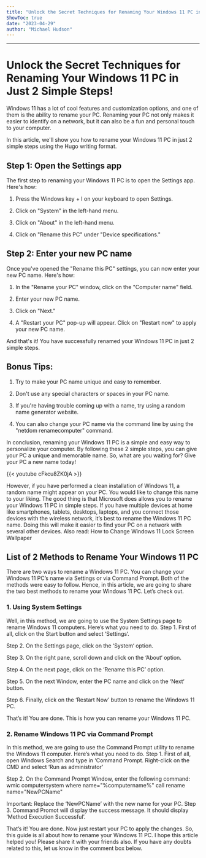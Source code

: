 ```yaml
---
title: "Unlock the Secret Techniques for Renaming Your Windows 11 PC in Just 2 Simple Steps!"
ShowToc: true 
date: "2023-04-29"
author: "Michael Hudson"
---
```

*****
# Unlock the Secret Techniques for Renaming Your Windows 11 PC in Just 2 Simple Steps!

Windows 11 has a lot of cool features and customization options, and one of them is the ability to rename your PC. Renaming your PC not only makes it easier to identify on a network, but it can also be a fun and personal touch to your computer.

In this article, we'll show you how to rename your Windows 11 PC in just 2 simple steps using the Hugo writing format.

## Step 1: Open the Settings app

The first step to renaming your Windows 11 PC is to open the Settings app. Here's how:

1. Press the Windows key + I on your keyboard to open Settings.

2. Click on "System" in the left-hand menu.

3. Click on "About" in the left-hand menu.

4. Click on "Rename this PC" under "Device specifications."

## Step 2: Enter your new PC name

Once you've opened the "Rename this PC" settings, you can now enter your new PC name. Here's how:

1. In the "Rename your PC" window, click on the "Computer name" field.

2. Enter your new PC name.

3. Click on "Next."

4. A "Restart your PC" pop-up will appear. Click on "Restart now" to apply your new PC name. 

And that's it! You have successfully renamed your Windows 11 PC in just 2 simple steps.

## Bonus Tips:

1. Try to make your PC name unique and easy to remember.

2. Don't use any special characters or spaces in your PC name.

3. If you're having trouble coming up with a name, try using a random name generator website.

4. You can also change your PC name via the command line by using the "netdom renamecomputer" command.

In conclusion, renaming your Windows 11 PC is a simple and easy way to personalize your computer. By following these 2 simple steps, you can give your PC a unique and memorable name. So, what are you waiting for? Give your PC a new name today!

{{< youtube cFkcu8ZK0jA >}} 



However, if you have performed a clean installation of Windows 11, a random name might appear on your PC. You would like to change this name to your liking. The good thing is that Microsoft does allows you to rename your Windows 11 PC in simple steps.
If you have multiple devices at home like smartphones, tablets, desktops, laptops, and you connect those devices with the wireless network, it’s best to rename the Windows 11 PC name. Doing this will make it easier to find your PC on a network with several other devices.
Also read: How to Change Windows 11 Lock Screen Wallpaper

 
## List of 2 Methods to Rename Your Windows 11 PC


There are two ways to rename a Windows 11 PC. You can change your Windows 11 PC’s name via Settings or via Command Prompt. Both of the methods were easy to follow. Hence, in this article, we are going to share the two best methods to rename your Windows 11 PC. Let’s check out.

 
### 1. Using System Settings


Well, in this method, we are going to use the System Settings page to rename Windows 11 computers. Here’s what you need to do.
Step 1. First of all, click on the Start button and select ‘Settings‘.

Step 2. On the Settings page, click on the ‘System‘ option.

Step 3. On the right pane, scroll down and click on the ‘About‘ option.

Step 4. On the next page, click on the ‘Rename this PC’ option.

Step 5. On the next Window, enter the PC name and click on the ‘Next‘ button.

Step 6. Finally, click on the ‘Restart Now’ button to rename the Windows 11 PC.

That’s it! You are done. This is how you can rename your Windows 11 PC.

 
### 2. Rename Windows 11 PC via Command Prompt


In this method, we are going to use the Command Prompt utility to rename the Windows 11 computer. Here’s what you need to do.
Step 1. First of all, open Windows Search and type in ‘Command Prompt. Right-click on the CMD and select ‘Run as administrator’

Step 2. On the Command Prompt Window, enter the following command:
wmic computersystem where name="%computername%" call rename name="NewPCName"

Important: Replace the ‘NewPCName’ with the new name for your PC.
Step 3. Command Promot will display the success message. It should display ‘Method Execution Successful’.

That’s it! You are done. Now just restart your PC to apply the changes.
So, this guide is all about how to rename your Windows 11 PC. I hope this article helped you! Please share it with your friends also. If you have any doubts related to this, let us know in the comment box below.





